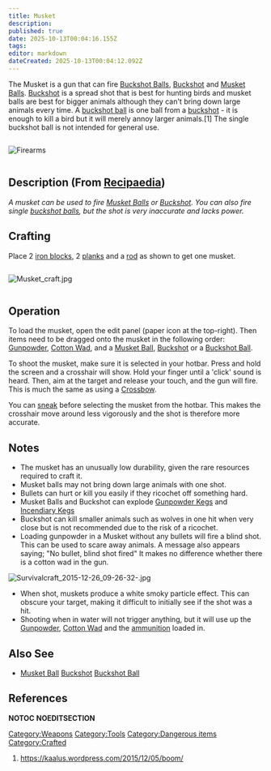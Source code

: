 ```yaml
---
title: Musket
description: 
published: true
date: 2025-10-13T00:04:16.155Z
tags: 
editor: markdown
dateCreated: 2025-10-13T00:04:12.092Z
---
```


The Musket is a gun that can fire [Buckshot
Balls](Buckshot_Ball "wikilink"), [Buckshot](Buckshot "wikilink") and
[Musket Balls](Musket_Ball.md "wikilink"). [Buckshot](Buckshot "wikilink")
is a spread shot that is best for hunting birds and musket balls are
best for bigger animals although they can't bring down large animals
every time. A [buckshot ball](Buckshot_Ball "wikilink") is one ball from
a [buckshot](buckshot "wikilink") - it is enough to kill a bird but it
will merely annoy larger animals.\[1\] The single buckshot ball is not
intended for general use.

<div style="overflow:hidden">

![Firearms](Firearms "Firearms")

</div>

## Description (From [Recipaedia](.. "wikilink"))

*A musket can be used to fire [Musket Balls](Musket_Ball.md "wikilink") or
[Buckshot](Buckshot "wikilink"). You can also fire single [buckshot
balls](Buckshot_Ball "wikilink"), but the shot is very inaccurate and
lacks power.*

## Crafting

Place 2 [iron blocks](Solid_Iron_Block "wikilink"), 2
[planks](planks "wikilink") and a [rod](rod "wikilink") as shown to get
one musket.

<div style="overflow:hidden">

![Musket_craft.jpg](Musket_craft.jpg "Musket_craft.jpg")

</div>

## Operation

To load the musket, open the edit panel (paper icon at the top-right).
Then items need to be dragged onto the musket in the following order:
[Gunpowder](Gunpowder "wikilink"), [Cotton Wad](Cotton_Wad "wikilink"),
and a [Musket Ball](Musket_Ball.md "wikilink"),
[Buckshot](Buckshot "wikilink") or a [Buckshot
Ball](Buckshot_Ball "wikilink").

To shoot the musket, make sure it is selected in your hotbar. Press and
hold the screen and a crosshair will show. Hold your finger until a
'click' sound is heard. Then, aim at the target and release your touch,
and the gun will fire. This is much the same as using a
[Crossbow](Crossbow.md "wikilink").

You can [sneak](Controls "wikilink") before selecting the musket from
the hotbar. This makes the crosshair move around less vigorously and the
shot is therefore more accurate.

## Notes

  - The musket has an unusually low durability, given the rare resources
    required to craft it.
  - Musket balls may not bring down large animals with one shot.
  - Bullets can hurt or kill you easily if they ricochet off something
    hard.
  - Musket Balls and Buckshot can explode [Gunpowder
    Kegs](Gunpowder_Kegs "wikilink") and [Incendiary
    Kegs](Incendiary_Kegs "wikilink")
  - Buckshot can kill smaller animals such as wolves in one hit when
    very close but is not recommended due to the risk of a ricochet.
  - Loading gunpowder in a Musket without any bullets will fire a blind
    shot. This can be used to scare away animals. A message also appears
    saying; "No bullet, blind shot fired" It makes no difference whether
    there is a cotton wad in the gun.

![Survivalcraft_2015-12-26_09-26-32-.jpg](Survivalcraft_2015-12-26_09-26-32-.jpg
"Survivalcraft_2015-12-26_09-26-32-.jpg")

  - When shot, muskets produce a white smoky particle effect. This can
    obscure your target, making it difficult to initially see if the
    shot was a hit.
  - Shooting when in water will not trigger anything, but it will use up
    the [Gunpowder](Gunpowder "wikilink"), [Cotton
    Wad](Cotton_Wad "wikilink") and the
    [amm](Musket_Ball.md "wikilink")[uni](Buckshot "wikilink")[tion](Buckshot_Ball "wikilink")
    loaded in.

## Also See

  -
    [Musket Ball](Musket_Ball.md "wikilink")
    [Buckshot](Buckshot "wikilink")
    [Buckshot Ball](Buckshot_Ball "wikilink")

## References

<references/>

__NOTOC__ __NOEDITSECTION__

[Category:Weapons](Category:Weapons "wikilink")
[Category:Tools](Category:Tools "wikilink") [Category:Dangerous
items](Category:Dangerous_items "wikilink")
[Category:Crafted](Category:Crafted "wikilink")

1.  <https://kaalus.wordpress.com/2015/12/05/boom/>